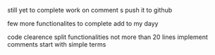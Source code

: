 still yet to complete 
work on comment s
push it to github 


few more functionalites to complete 
add to my dayy 



code clearence
split functionalities  not more than 20 lines 
implement comments start with simple terms 










